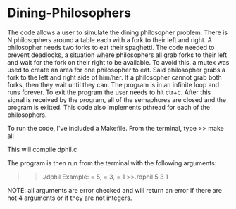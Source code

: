 # Dining-Philosophers
The code allows a user to simulate the dining philosopher problem.
There is N philosophers around a table each with a fork to their left and right. A philosopher needs two forks to eat their spaghetti. The code needed to prevent deadlocks, a situation where philosophers all grab forks to their left and wait for the fork on their right to be available. To avoid this, a mutex was used to create an area for one philosopher to eat. Said philosopher grabs a fork to the left and right side of him/her. If a philosopher cannot grab both forks, then they wait until they can. The program is in an infinite loop and runs forever. To exit the program the user needs to hit ctr+c. After this signal is received by the program, all of the semaphores are closed and the program is exitted. This code also implements pthread for each of the philosophers.

To run the code, I've included a Makefile.
From the terminal, type >> make all

This will compile dphil.c

The program is then run from the terminal with the following arguments:

>>./dphil <number of philosophers> <number of knives> <time delay>
  Example: <number of philosophers> = 5, <number of knives> = 3, <time delay> = 1
           >>./dphil 5 3 1
  
  NOTE: all arguments are error checked and will return an error if there are not 4 arguments or if they are not integers.
